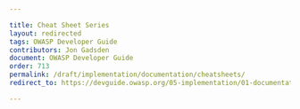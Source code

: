 ```yaml
---

title: Cheat Sheet Series
layout: redirected
tags: OWASP Developer Guide
contributors: Jon Gadsden
document: OWASP Developer Guide
order: 713
permalink: /draft/implementation/documentation/cheatsheets/
redirect_to: https://devguide.owasp.org/05-implementation/01-documentation/03-cheatsheets/

---
```

